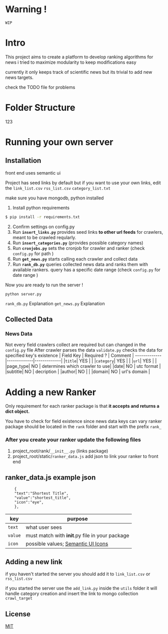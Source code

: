 # Warning !
```
WIP
``` 

# Intro

This project aims to create a platform to develop ranking algorithms for news
i tried to maximize modularity to keep modifications easy


currently it only keeps track of scientific news but its trivial to add new news targets.

check the TODO file for problems

# Folder Structure
123


# Running your own server

## Installation
front end uses semantic ui

Project has seed links by default but if you want to use your own links, edit the `link_list.csv`  `rss_list.csv`  `category_list.txt`

make sure you have mongodb, python installed
1. Install python requirements
```bash
$ pip install -r requirements.txt
```
2. Confirm settings on config.py
3. Run <b>`insert_links.py`</b> provides seed links <b>to other url feeds</b> for crawlers, meant to be crawled reqularly.
4. Run <b>`insert_categories.py`</b> (provides possible category names)
5. Run <b>`cronjobs.py`</b> sets the cronjob for crawler and ranker (check `config.py` for path )
6. Run <b>`get_news.py`</b> starts calling each crawler and collect data
7. Run <b>`rank_db.py`</b> queries collected news data and ranks them with available rankers. 
query has a specific date range (check `config.py` for date range )

Now you are ready to run the server !
```
python server.py
```

`rank_db.py`
Explanation
`get_news.py`
Explanation

## Collected Data
### News Data

Not every field crawlers collect are required but can changed in the `config.py` file
After crawler parses the data `validate.py` checks the data for specified key's existence
| Field Key | Required ? | Comment
| ------------- |-------------|-------------|
|`title`| YES |   |
|`category`| YES |  |
|`url`| YES |  |
|page_type| NO | determines which crawler to use|
|date| NO | utc format |
|subtitle| NO | decription |
|author| NO |  |
|domain| NO | url's domain |



# Adding a new Ranker

Only requirement for each ranker package is that <b>it accepts and returns a dict object.</b>

You have to check for field existence since news data keys can vary
ranker package should be located in the `rank` folder and start with the prefix `rank_` 


### After you create your ranker update the following files
1. project_root/rank/`__init__.py` (links package)
2. project_root/static/`ranker_data.js` add json to link your ranker to front end

## ranker_data.js example json
```
    {
    "text":"Shortest Title",
    "value":"shortest_title",  
    "icon":"eye",     
    },
```
| key |  purpose
| -------------|-------------|
|`text`| what user sees
|`value`|must match with __init__.py file in your package
|`icon`|possible values; [Semantic UI Icons](https://semantic-ui.com/elements/icon.html) |


## Adding a new link
if you haven't started the server you should add it to `link_list.csv` or `rss_list.csv `

if you started the server use the `add_link.py` inside the `utils` folder
it will handle category creation and insert the link to mongo collection `crawl_target`


## License
[MIT](https://choosealicense.com/licenses/mit/)
